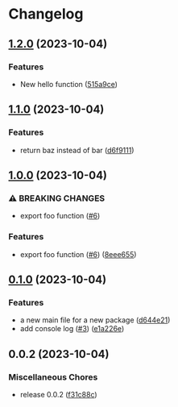 # Changelog

## [1.2.0](https://github.com/silvester-pari/release-please-monorepo-test/compare/a-v1.1.0...a-v1.2.0) (2023-10-04)


### Features

* New hello function ([515a9ce](https://github.com/silvester-pari/release-please-monorepo-test/commit/515a9ce27d3b4499e589d722a9e9ea4bc9c7d7e9))

## [1.1.0](https://github.com/silvester-pari/release-please-monorepo-test/compare/a-v1.0.0...a-v1.1.0) (2023-10-04)

### Features

- return baz instead of bar ([d6f9111](https://github.com/silvester-pari/release-please-monorepo-test/commit/d6f91115e4b8c0b810a8004649e854e5ce1dc752))

## [1.0.0](https://github.com/silvester-pari/release-please-monorepo-test/compare/a-v0.1.0...a-v1.0.0) (2023-10-04)

### ⚠ BREAKING CHANGES

- export foo function ([#6](https://github.com/silvester-pari/release-please-monorepo-test/issues/6))

### Features

- export foo function ([#6](https://github.com/silvester-pari/release-please-monorepo-test/issues/6)) ([8eee655](https://github.com/silvester-pari/release-please-monorepo-test/commit/8eee655aec88061f8c738cfd3849c56e1db92415))

## [0.1.0](https://github.com/silvester-pari/release-please-monorepo-test/compare/a-v0.0.2...a-v0.1.0) (2023-10-04)

### Features

- a new main file for a new package ([d644e21](https://github.com/silvester-pari/release-please-monorepo-test/commit/d644e210ab7597085cd899e2001246a047c93536))
- add console log ([#3](https://github.com/silvester-pari/release-please-monorepo-test/issues/3)) ([e1a226e](https://github.com/silvester-pari/release-please-monorepo-test/commit/e1a226e7b2df022c72b6b45a6e536cff3eabd7a0))

## 0.0.2 (2023-10-04)

### Miscellaneous Chores

- release 0.0.2 ([f31c88c](https://github.com/silvester-pari/release-please-monorepo-test/commit/f31c88cd3fd7684a68680a557ce06ec68234f08d))
